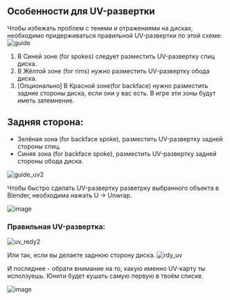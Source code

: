## Особенности для UV-развертки
Чтобы избежать проблем с тенями и отражениями на дисках, необходимо придерживаться правильной UV-развертки по этой схеме:
![guide](https://github.com/Jeefrect/text-exp/assets/121081064/6b61be98-b235-46f2-998e-c7803060400b)
1. В Синей зоне (for spokes) следует разместить UV-развертку спиц диска.
2. В Жёлтой зоне (for rims) нужно разместить UV-развертку обода диска.
3. [Опционально] В Красной зоне(for backface) нужно разместить задние стороны диска, если они у вас есть. В игре эти зоны будут иметь затемнение.

## Задняя сторона:
- Зелёная зона (for backface spoke), разместить UV-развертку задней стороны спиц.
- Синяя зона (for backface spoke), разместить UV-развертку задней стороны обода диска.

![guide_uv2](https://github.com/Jeefrect/text-exp/assets/121081064/7bb62205-d6ee-4012-b431-ccae9c8dcd10)


Чтобы быстро сделать UV-развертку разветрку выбранного объекта в Blender, необходима нажать U -> Unwrap.

![image](https://github.com/Jeefrect/text-exp/assets/121081064/f252be25-34ad-488f-ad71-f0b3762ba101)

### Правильная UV-развертка:
![uv_redy2](https://github.com/Jeefrect/text-exp/assets/121081064/85036403-2087-4e66-8b0e-eedc43f9abd4)

Или так, если вы делаете заднюю сторону диска.
![rdy_uv](https://github.com/Jeefrect/text-exp/assets/121081064/7653a545-1c89-4b8f-ae4d-9a29d2e00163)

И последнее - обрати внимание на то, какую именно UV-карту ты исползуешь. Юнити будет кушать самую первую в твоём списке.

![image](https://github.com/Jeefrect/text-exp/assets/121081064/91635b13-f659-4945-a927-3c01606e966f)
